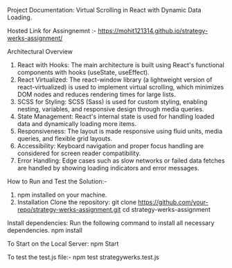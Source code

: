 Project Documentation: Virtual Scrolling in React with Dynamic Data Loading.

Hosted Link for Assingnemnt :- https://mohit121314.github.io/strategy-werks-assignment/

Architectural Overview
1. React with Hooks: The main architecture is built using React's functional components with hooks (useState, useEffect).
2. React Virtualized: The react-window library (a lightweight version of react-virtualized) is used to implement virtual scrolling, which minimizes DOM nodes and reduces rendering times for large lists.
3. SCSS for Styling: SCSS (Sass) is used for custom styling, enabling nesting, variables, and responsive design through media queries.
4. State Management: React's internal state is used for handling loaded data and dynamically loading more items.
5. Responsiveness: The layout is made responsive using fluid units, media queries, and flexible grid layouts.
6. Accessibility: Keyboard navigation and proper focus handling are considered for screen reader compatibility.
7. Error Handling: Edge cases such as slow networks or failed data fetches are handled by showing loading indicators and error messages.

How to Run and Test the Solution:-

1. npm installed on your machine.
2. Installation
Clone the repository:
git clone https://github.com/your-repo/strategy-werks-assignment.git
cd strategy-werks-assignment

Install dependencies:
Run the following command to install all necessary dependencies.
npm install

To Start on the Local Server:
npm Start

To test the test.js file:-
npm test strategywerks.test.js
